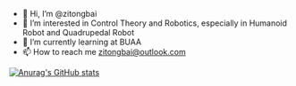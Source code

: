 - 👋 Hi, I’m @zitongbai
- 👀 I’m interested in Control Theory and Robotics, especially in Humanoid Robot and Quadrupedal Robot
- 🌱 I’m currently learning at BUAA
- 📫 How to reach me zitongbai@outlook.com

[![Anurag's GitHub stats](https://github-readme-stats.vercel.app/api?username=zitongbai)](https://github.com/anuraghazra/github-readme-stats)

<!---
zitongbai/zitongbai is a ✨ special ✨ repository because its `README.md` (this file) appears on your GitHub profile.
You can click the Preview link to take a look at your changes.
--->

